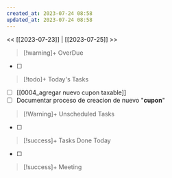 ```yaml
---
created_at: 2023-07-24 08:58
updated_at: 2023-07-24 08:58
---
```


<< [[2023-07-23]] | [[2023-07-25]] >>


> [!warning]+ OverDue

- [ ] 

> [!todo]+ Today's Tasks

- [ ] [[0004_agregar nuevo cupon taxable]]
- [ ] Documentar proceso de creacion de nuevo "**cupon**"

> [!Warning]+ Unscheduled Tasks

- [ ] 

> [!success]+ Tasks Done Today

- [ ] 

> [!success]+ Meeting


